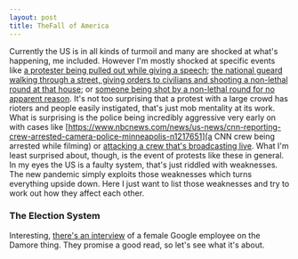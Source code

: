 ```yaml
---
layout: post
title: TheFall of America
---
```


Currently the US is in all kinds of turmoil and many are shocked at what's happening, me included. However I'm mostly shocked at specific events like [a protester being pulled out while giving a speech](https://twitter.com/sweeeetdee_/status/1267319103167107072); [the national gueard walking through a street, giving orders to civilians and shooting a non-lethal round at that house](https://streamable.com/u2jzoo); or [someone being shot by a non-lethal round for no apparent reason](https://twitter.com/MemeMations/status/1267190267750133761?s=20). It's not too surprising that a protest with a large crowd has rioters and people easily instigated, that's just mob mentality at its work. What is surprising is the police being incredibly aggressive very early on with cases like [https://www.nbcnews.com/news/us-news/cnn-reporting-crew-arrested-camera-police-minneapolis-n1217651](a CNN crew being arrested while filming) or [attacking a crew that's broadcasting live](https://youtu.be/gprIBmd_9go). What I'm least surprised about, though, is the event of protests like these in general. In my eyes the US is a faulty system, that's just riddled with weaknesses. The new pandemic simply exploits those weaknesses which turns everything upside down. Here I just want to list those weaknesses and try to work out how they affect each other.

### The Election System



Interesting, [there's an interview](http://www.businessinsider.de/female-google-employee-responds-to-james-damore-memo-2017-8?r=US&IR=T) of a female Google employee on the Damore thing. They promise a good read, so let's see what it's about.


